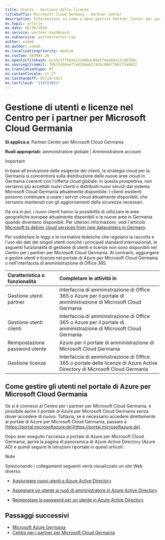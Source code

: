 ```yaml
---
title: Utente - Gestione delle licenze
titleSuffix: Microsoft Cloud Germany - Partner Center
description: Informazioni su come e dove gestire Partner Center per partner, clienti e licenze Microsoft Cloud Germania, nonché per la reimpostazione della password.
ms.topic: article
ms.date: 06/30/2020
ms.service: partner-dashboard
ms.subservice: partnercenter-csp
author: sodeb
ms.author: sodeb
ms.localizationpriority: medium
ms.custom: SEOMAY.20
ms.openlocfilehash: bca5c5ff58ae222d06ac0de5f4aebde13cd87b0c
ms.sourcegitcommit: 7063fdddee77ad2d8e627ab3c806f76d173ab652
ms.translationtype: MT
ms.contentlocale: it-IT
ms.lasthandoff: 05/19/2021
ms.locfileid: "110153022"
---
```

# <a name="user-and-license-management-in-partner-center-for-microsoft-cloud-germany"></a>Gestione di utenti e licenze nel Centro per i partner per Microsoft Cloud Germania

**Si applica a**: Partner Center per Microsoft Cloud Germania

**Ruoli appropriati:** amministratore globale | Amministratore account

> [!IMPORTANT]
> In base all'evoluzione delle esigenze dei clienti, la strategia cloud per la Germania si concentrerà sulla distribuzione delle nuove aree cloud in Germania coerenti con l'offerta cloud globale. In questa prospettiva, non verranno più accettati nuovi clienti o distribuiti nuovi servizi dal sistema Microsoft Cloud Germania attualmente disponibile. I clienti esistenti possono continuare a usare i servizi cloud attualmente disponibili, che verranno mantenuti con gli aggiornamenti della sicurezza necessari.
>  
> Da ora in poi, i nuovi clienti hanno la possibilità di utilizzare le aree geografiche europee attualmente disponibili o le nuove aree in Germania quando diventano disponibili. Per ulteriori informazioni, vedi l'articolo [Microsoft to deliver cloud services from new datacenters in Germany](https://news.microsoft.com/europe/2018/08/31/microsoft-to-deliver-cloud-services-from-new-datacentres-in-germany-in-2019-to-meet-evolving-customer-needs/).

Per soddisfare le leggi e le normative tedesche che regolano la raccolta e l'uso dei dati dei singoli utenti nonché i principali standard internazionali, le seguenti funzionalità di gestione di utenti e licenze non sono disponibili nel Centro per i partner per Microsoft Cloud Germania. Al contrario, aggiungere e gestire utenti e licenze nel portale di Azure per Microsoft Cloud Germania o nell'interfaccia di amministrazione di Office 365.

Caratteristica o funzionalità | Completare le attività in
:--- | :---
Gestione utenti partner | Interfaccia di amministrazione di Office 365 o Azure per il portale di amministrazione di Microsoft Cloud Germania
Gestione utenti clienti | Interfaccia di amministrazione di Office 365 o Azure per il portale di amministrazione di Microsoft Cloud Germania
Reimpostazione password utente | Azure per il portale di amministrazione di Microsoft Cloud Germania
Gestione licenze | Interfaccia di amministrazione di Office 365 o portale delle licenze di Azure Active Directory di Microsoft Cloud Germania

## <a name="how-to-manage-users-in-the-azure-portal-for-microsoft-cloud-germany"></a>Come gestire gli utenti nel portale di Azure per Microsoft Cloud Germania 

Se si è connessi al Centro per i partner per Microsoft Cloud Germania, è possibile aprire il portale di Azure per Microsoft Cloud Germania senza dover accedere di nuovo. Tuttavia, se è necessario accedere direttamente al portale di Azure per Microsoft Cloud Germania, passare a [https://portal.microsoftazure.de](https://portal.microsoftazure.de) . 

Dopo aver eseguito l'accesso a portale di Azure per Microsoft Cloud Germania, aprire la pagina di panoramica di Azure Active Directory (Azure AD) e quindi seguire le istruzioni riportate in questi articoli:

> [!NOTE]  
> Selezionando i collegamenti seguenti verrà visualizzato un sito Web diverso.

-  [Aggiungere nuovi utenti a Azure Active Directory](/azure/active-directory/active-directory-users-create-azure-portal)

-  [Assegnare un utente ai ruoli di amministratore in Azure Active Directory](/azure/active-directory/active-directory-users-assign-role-azure-portal)

-  [Reimpostare la password per un utente in Azure Active Directory](/azure/active-directory/active-directory-users-reset-password-azure-portal)

## <a name="next-steps"></a>Passaggi successivi

-  [Microsoft Azure Germania](https://azure.microsoft.com/global-infrastructure/germany/)
-  [Centro per i partner per Microsoft Cloud Germania](partner-center-for-microsoft-cloud-germany.md)